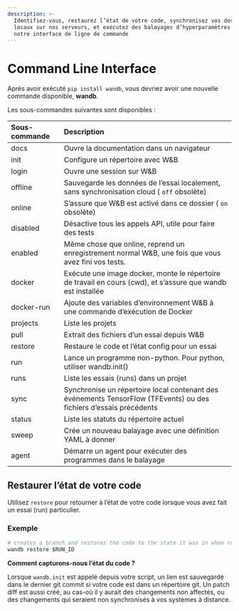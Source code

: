 ```yaml
---
description: >-
  Identifiez-vous, restaurez l’état de votre code, synchronisez vos dossiers
  locaux sur nos serveurs, et exécutez des balayages d’hyperparamètres avec
  notre interface de ligne de commande
---
```


# Command Line Interface

 Après avoir exécuté `pip install wandb`, vous devriez avoir une nouvelle commande disponible, **wandb**.

Les sous-commandes suivantes sont disponibles :

| Sous-commande | Description |
| :--- | :--- |
| docs | Ouvre la documentation dans un navigateur |
| init | Configure un répertoire avec W&B |
| login | Ouvre une session sur W&B |
| offline | Sauvegarde les données de l’essai localement, sans synchronisation cloud \( `off` obsolète\) |
| online | S’assure que W&B est activé dans ce dossier \( `on` obsolète\) |
| disabled | Désactive tous les appels API, utile pour faire des tests |
| enabled | Même chose que online, reprend un enregistrement normal W&B, une fois que vous avez fini vos tests. |
| docker | Exécute une image docker, monte le répertoire de travail en cours \(cwd\), et s’assure que wandb est installée |
| docker-run | Ajoute des variables d’environnement W&B à une commande d’exécution de Docker |
| projects | Liste les projets |
| pull | Extrait des fichiers d’un essai depuis W&B |
| restore | Restaure le code et l’état config pour un essai |
| run | Lance un programme non-python. Pour python, utiliser wandb.init\(\) |
| runs | Liste les essais \(runs\) dans un projet |
| sync | Synchronise un répertoire local contenant des événements TensorFlow \(TFEvents\) ou des fichiers d’essais précédents |
| status | Liste les statuts du répertoire actuel |
| sweep | Crée un nouveau balayage avec une définition YAML à donner |
| agent | Démarre un agent pour exécuter des programmes dans le balayage |

## Restaurer l’état de votre code

Utilisez `restore` pour retourner à l’état de votre code lorsque vous avez fait un essai \(run\) particulier.

### Exemple

```python
# creates a branch and restores the code to the state it was in when run $RUN_ID was executed
wandb restore $RUN_ID
```

**Comment capturons-nous l’état du code ?**

 Lorsque `wandb.init` est appelé depuis votre script, un lien est sauvegardé dans le dernier git commit si votre code est dans un répertoire git. Un patch diff est aussi créé, au cas-où il y aurait des changements non affectés, ou des changements qui seraient non synchronisés à vos systèmes à distance.

